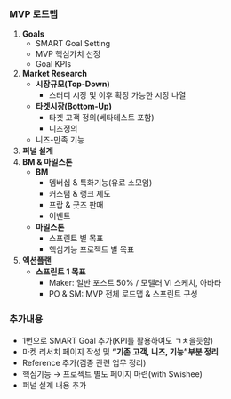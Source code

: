 ### MVP 로드맵 
1. **Goals**
	- SMART Goal Setting
	- MVP 핵심가치 선정
	- Goal KPIs
2. **Market Research**
	- **시장규모(Top-Down)**
		- 스터디 시장 및 이후 확장 가능한 시장 나열
	- **타겟시장(Bottom-Up)**
		- 타겟 고객 정의(베타테스트 포함)
		- 니즈정의
	- 니즈-만족 기능
3. **퍼널 설계**
4. **BM & 마일스톤**
	- **BM**
		- 멤버십 & 특화기능(유료 소모임)
		- 커스텀 & 랭크 제도
		- 프랍 & 굿즈 판매
		- 이벤트
	- **마일스톤**
		- 스프린트 별 목표
		- 핵심기능 프로젝트 별 목표
5. **액션플랜**
	- **스프린트 1 목표**
		- Maker: 일반 포스트 50% / 모델러 VI 스케치, 아바타
		- PO & SM: MVP 전체 로드맵 & 스프린트 구성

### 추가내용 
- 1번으로 SMART Goal 추가(KPI를 활용하여도 ㄱㅊ을듯함)
- 마켓 리서치 페이지 작성 및 **“기존 고객, 니즈, 기능”부분 정리**
- Reference 추가(검증 관련 업무 정리)
- 핵심기능 → 프로젝트 별도 페이지 마련(with Swishee)
- 퍼널 설계 내용 추가